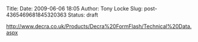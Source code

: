 Title: 
Date: 2009-06-06 18:05
Author: Tony Locke
Slug: post-4365469681845320363
Status: draft

http://www.decra.co.uk/Products/Decra%20FormFlash/Technical%20Data.aspx
